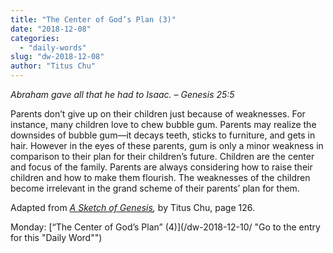 ```yaml
---
title: "The Center of God’s Plan (3)"
date: "2018-12-08"
categories: 
  - "daily-words"
slug: "dw-2018-12-08"
author: "Titus Chu"
---
```


_Abraham gave all that he had to Isaac._ _– Genesis 25:5_

Parents don’t give up on their children just because of weaknesses. For instance, many children love to chew bubble gum. Parents may realize the downsides of bubble gum—it decays teeth, sticks to furniture, and gets in hair. However in the eyes of these parents, gum is only a minor weakness in comparison to their plan for their children’s future. Children are the center and focus of the family. Parents are always considering how to raise their children and how to make them flourish. The weaknesses of the children become irrelevant in the grand scheme of their parents’ plan for them.

Adapted from _[A Sketch of Genesis](/book-gen-sketch "Go to the listing for this book"),_ by Titus Chu, page 126.

Monday: [“The Center of God’s Plan” (4)](/dw-2018-12-10/ "Go to the entry for this "Daily Word"")
